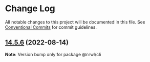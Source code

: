 # Change Log

All notable changes to this project will be documented in this file.
See [Conventional Commits](https://conventionalcommits.org) for commit guidelines.

## [14.5.6](https://github.com/nrwl/nx/compare/14.5.5...14.5.6) (2022-08-14)

**Note:** Version bump only for package @nrwl/cli
